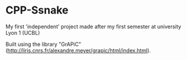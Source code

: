 # CPP-Ssnake
My first 'independent' project made after my first semester at university Lyon 1 (UCBL)

Built using the library "GrAPiC" (http://liris.cnrs.fr/alexandre.meyer/grapic/html/index.html).
